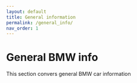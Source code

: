```yaml
---
layout: default
title: General information
permalink: /general_info/
nav_order: 1
---
```


# General BMW info

This section convers general BMW car information
